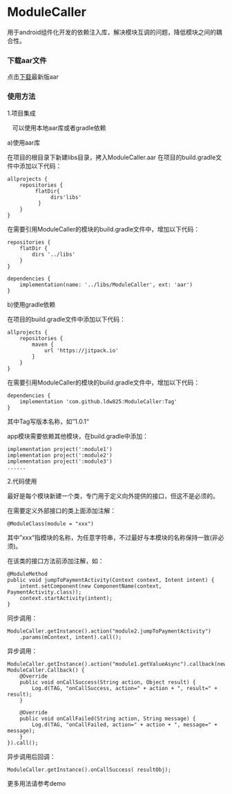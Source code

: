 # ModuleCaller

用于android组件化开发的依赖注入库，解决模块互调的问题，降低模块之间的耦合性。

### 下载aar文件

点击[下载](https://github.com/ldw825/ModuleCaller/blob/master/release/ModuleCaller.aar)最新版aar

### 使用方法

1.项目集成

   可以使用本地aar库或者gradle依赖

   a)使用aar库

  在项目的根目录下新建libs目录，拷入ModuleCaller.aar
  在项目的build.gradle文件中添加以下代码：
  ```
  allprojects {
      repositories { 
          flatDir{
              dirs'libs'
          }
      }
  }
  ```
在需要引用ModuleCaller的模块的build.gradle文件中，增加以下代码：
```
repositories {
    flatDir {
        dirs '../libs'
    }
}

dependencies {
    implementation(name: '../libs/ModuleCaller', ext: 'aar')
}
```
b)使用gradle依赖

在项目的build.gradle文件中添加以下代码：
```
allprojects {
    repositories {
        maven {
            url 'https://jitpack.io'
        }
    }
}
```
在需要引用ModuleCaller的模块的build.gradle文件中，增加以下代码：
```
dependencies {
    implementation 'com.github.ldw825:ModuleCaller:Tag'
}
```
其中Tag写版本名称，如”1.0.1“

app模块需要依赖其他模块，在build.gradle中添加：
```
implementation project(':module1')
implementation project(':module2')
implementation project(':module3')
......
```
2.代码使用

最好是每个模块新建一个类，专门用于定义向外提供的接口，但这不是必须的。

在需要定义外部接口的类上面添加注解：
```
@ModuleClass(module = "xxx")
```
其中”xxx“指模块的名称，为任意字符串，不过最好与本模块的名称保持一致(非必须)。

在该类的接口方法前添加注解，如：
```
@ModuleMethod 
public void jumpToPaymentActivity(Context context, Intent intent) {
    intent.setComponent(new ComponentName(context, PaymentActivity.class));
    context.startActivity(intent);
}
```
同步调用：
```
ModuleCaller.getInstance().action("module2.jumpToPaymentActivity")
    .params(mContext, intent).call();
```
异步调用：
```
ModuleCaller.getInstance().action("module1.getValueAsync").callback(new ModuleCaller.Callback() { 
    @Override
    public void onCallSuccess(String action, Object result) {
        Log.d(TAG, "onCallSuccess, action=" + action + ", result=" + result);
    }

    @Override
    public void onCallFailed(String action, String message) {
        Log.d(TAG, "onCallFailed, action=" + action + ", message=" + message);
    }
}).call();
```
异步调用后回调：
```
ModuleCaller.getInstance().onCallSuccess( resultObj);
```
更多用法请参考demo
